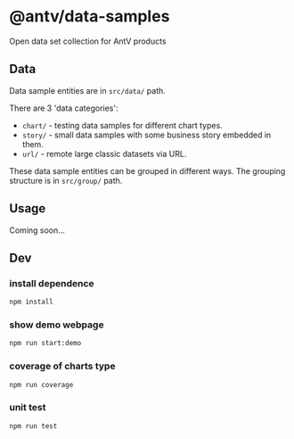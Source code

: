 # @antv/data-samples

Open data set collection for AntV products

## Data

Data sample entities are in `src/data/` path.

There are 3 'data categories':

* `chart/` - testing data samples for different chart types.
* `story/` - small data samples with some business story embedded in them.
* `url/` - remote large classic datasets via URL.

These data sample entities can be grouped in different ways. The grouping structure is in `src/group/` path.

## Usage

Coming soon...

## Dev

### install dependence

```bash
npm install
```

### show demo webpage

```bash
npm run start:demo
```

### coverage of charts type

```bash
npm run coverage
```

### unit test

```bash
npm run test
```
